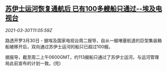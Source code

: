<!--1617103862000-->
[苏伊士运河恢复通航后 已有100多艘船只通过--埃及电视台](https://cn.reuters.com/article/suez-canal-traffic-0330-idCNKBS2BM1CL)
------

<div><i>2021-03-30T11:05:59Z</i></div><p>路透开罗3月30日 - 据埃及国家电视台周二报导，自从一艘堵塞航道的巨型集装箱船被移开后，双向通过苏伊士运河的船只已超过100艘。</p><p>据报导，截至周二上午0600GMT，约113艘船只通过了苏伊士运河，与运河管理局此前宣布的计划一致。(完)</p>
